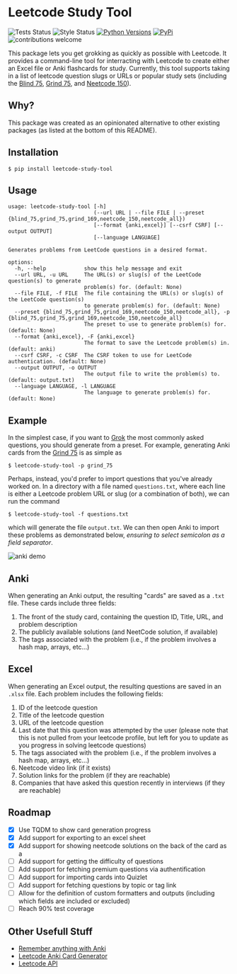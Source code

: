 # Leetcode Study Tool
![Tests Status](https://github.com/johnsutor/leetcode-study-tool/workflows/Tests/badge.svg)
![Style Status](https://github.com/johnsutor/leetcode-study-tool/workflows/Style/badge.svg)
[![Python Versions](https://img.shields.io/pypi/pyversions/leetcode-study-tool)](https://pypi.org/project/leetcode-study-tool/)
[![PyPi](https://img.shields.io/pypi/v/leetcode-study-tool)](https://pypi.org/project/leetcode-study-tool/)
![contributions welcome](https://img.shields.io/badge/contributions-welcome-blue.svg?style=flat)

This package lets you get grokking as quickly as possible with Leetcode. It provides a command-line tool for interracting with Leetcode to create either an Excel file or Anki flashcards for study. Currently, this tool supports taking in a list of leetcode question slugs or URLs or popular study sets (including the [Blind 75](https://www.teamblind.com/post/New-Year-Gift---Curated-List-of-Top-75-LeetCode-Questions-to-Save-Your-Time-OaM1orEU), [Grind 75](https://www.techinterviewhandbook.org/grind75), and [Neetcode 150](https://neetcode.io/practice)). 

## Why? 
This package was created as an opinionated alternative to other existing packages (as listed at the bottom of this README). 

## Installation
```shell
$ pip install leetcode-study-tool
```

## Usage 
```shell
usage: leetcode-study-tool [-h]
                           (--url URL | --file FILE | --preset {blind_75,grind_75,grind_169,neetcode_150,neetcode_all})
                           [--format {anki,excel}] [--csrf CSRF] [--output OUTPUT]
                           [--language LANGUAGE]

Generates problems from LeetCode questions in a desired format.

options:
  -h, --help            show this help message and exit
  --url URL, -u URL     The URL(s) or slug(s) of the LeetCode question(s) to generate
                        problem(s) for. (default: None)
  --file FILE, -f FILE  The file containing the URL(s) or slug(s) of the LeetCode question(s)
                        to generate problem(s) for. (default: None)
  --preset {blind_75,grind_75,grind_169,neetcode_150,neetcode_all}, -p {blind_75,grind_75,grind_169,neetcode_150,neetcode_all}
                        The preset to use to generate problem(s) for. (default: None)
  --format {anki,excel}, -F {anki,excel}
                        The format to save the Leetcode problem(s) in. (default: anki)
  --csrf CSRF, -c CSRF  The CSRF token to use for LeetCode authentication. (default: None)
  --output OUTPUT, -o OUTPUT
                        The output file to write the problem(s) to. (default: output.txt)
  --language LANGUAGE, -l LANGUAGE
                        The language to generate problem(s) for. (default: None)
```

## Example 
In the simplest case, if you want to [Grok](https://www.reddit.com/r/leetcode/comments/t5xqb6/how_to_use_grokking/) the most commonly asked questions, you should generate from a preset. For example, generating Anki cards from the [Grind 75](https://www.techinterviewhandbook.org/grind75) is as simple as 
```shell
$ leetcode-study-tool -p grind_75
```
Perhaps, instead, you'd prefer to import questions that you've already worked on. In a directory with a file named `questions.txt`, where each line is either a Leetcode problem URL or slug (or a combination of both), we can run the command 
```shell
$ leetcode-study-tool -f questions.txt 
```
which will generate the file `output.txt`. We can then open Anki to import these problems as demonstrated below, *ensuring to select semicolon as a field separator*.

![anki demo](static/anki-demo.gif)

## Anki
When generating an Anki output, the resulting "cards" are saved as a `.txt` file. These cards include three fields:
1. The front of the study card, containing the question ID, Title, URL, and problem description 
2. The publicly available solutions (and NeetCode solution, if available)
3. The tags associated with the problem (i.e., if the problem involves a hash map, arrays, etc...)

## Excel
When generating an Excel output, the resulting questions are saved in an `.xlsx` file. Each problem includes the following fields:
1. ID of the leetcode question
2. Title of the leetcode question
3. URL of the leetcode question
4. Last date that this question was attempted by the user (please note that this is not pulled from your leetcode profile, but left for you to update as you progress in solving leetcode questions)
5. The tags associated with the problem (i.e., if the problem involves a hash map, arrays, etc...)
6. Neetcode video link (if it exists)
7. Solution links for the problem (if they are reachable)
8. Companies that have asked this question recently in interviews (if they are reachable)

## Roadmap 
- [X] Use TQDM to show card generation progress
- [X] Add support for exporting to an excel sheet
- [X] Add support for showing neetcode solutions on the back of the card as a 
- [ ] Add support for getting the difficulty of questions 
- [ ] Add support for fetching premium questions via authentification
- [ ] Add support for importing cards into Quizlet
- [ ] Add support for fetching questions by topic or tag 
link
- [ ] Allow for the definition of custom formatters and outputs (including which fields are included or excluded)
- [ ] Reach 90% test coverage

## Other Usefull Stuff
- [Remember anything with Anki](https://foggymountainpass.com/anki-essentials/)
- [Leetcode Anki Card Generator](https://github.com/fspv/leetcode-anki)
- [Leetcode API](https://github.com/fspv/python-leetcode)
